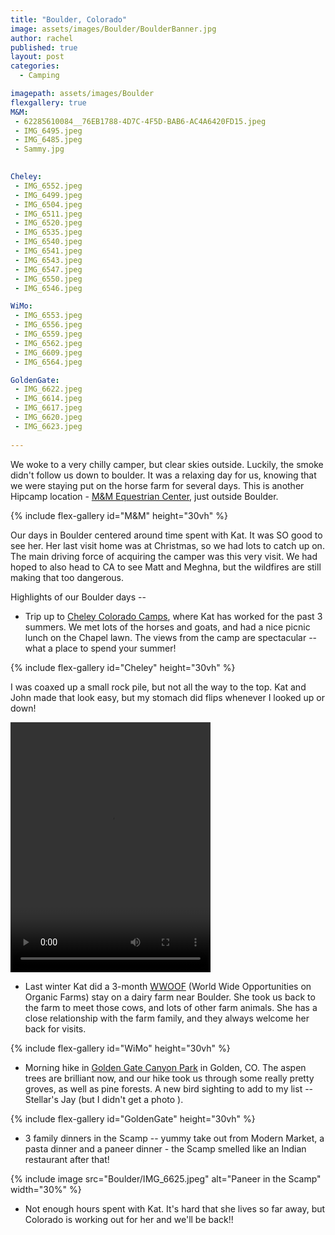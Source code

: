 ```yaml
---
title: "Boulder, Colorado"
image: assets/images/Boulder/BoulderBanner.jpg
author: rachel
published: true
layout: post
categories:
  - Camping

imagepath: assets/images/Boulder
flexgallery: true
M&M:
 - 62285610084__76EB1788-4D7C-4F5D-BAB6-AC4A6420FD15.jpeg
 - IMG_6495.jpeg
 - IMG_6485.jpeg
 - Sammy.jpg

 
Cheley:
 - IMG_6552.jpeg
 - IMG_6499.jpeg
 - IMG_6504.jpeg
 - IMG_6511.jpeg
 - IMG_6520.jpeg
 - IMG_6535.jpeg
 - IMG_6540.jpeg
 - IMG_6541.jpeg
 - IMG_6543.jpeg
 - IMG_6547.jpeg
 - IMG_6550.jpeg
 - IMG_6546.jpeg

WiMo:
 - IMG_6553.jpeg
 - IMG_6556.jpeg
 - IMG_6559.jpeg
 - IMG_6562.jpeg
 - IMG_6609.jpeg
 - IMG_6564.jpeg

GoldenGate: 
 - IMG_6622.jpeg
 - IMG_6614.jpeg
 - IMG_6617.jpeg
 - IMG_6620.jpeg
 - IMG_6623.jpeg
 
---
```


We woke to a very chilly camper, but clear skies outside. Luckily, the
smoke didn't follow us down to boulder. It was a relaxing day for us,
knowing that we were staying put on the horse farm for several days. This is another Hipcamp location - [M&M Equestrian Center](https://www.hipcamp.com/colorado/m-m-equestrian-center/m-m-equestrian-center), just outside Boulder.

{% include flex-gallery id="M&M" height="30vh" %}

Our days in Boulder centered around time spent with Kat. It was SO good
to see her. Her last visit home was at Christmas, so we had lots to
catch up on. The main driving force of acquiring the camper was this
very visit. We had hoped to also head to CA to see Matt and Meghna, but
the wildfires are still making that too dangerous.

Highlights of our Boulder days --

-   Trip up to [Cheley Colorado Camps](https://www.cheley.com/), where Kat has worked for the past
    3 summers. We met lots of the horses and goats, and had a nice
    picnic lunch on the Chapel lawn. The views from the camp are
    spectacular -- what a place to spend your summer! 

{% include flex-gallery id="Cheley" height="30vh" %}

I was coaxed up a small rock pile, but not all the way to the top. Kat and John made that look easy, but my stomach did flips whenever I looked up or down!

<video width="320" height="400" controls>
  <source src="/assets/images/Boulder/IMG_6545.mp4" type="video/mp4">
</video>

-   Last winter Kat did a 3-month [WWOOF](https://wwoof.net/) (World Wide Opportunities on
    Organic Farms) stay on a dairy farm near Boulder. She took us back
    to the farm to meet those cows, and lots of other farm animals. She
    has a close relationship with the farm family, and they always
    welcome her back for visits.

{% include flex-gallery id="WiMo" height="30vh" %}

-   Morning hike in [Golden Gate Canyon Park](https://cpw.state.co.us/placestogo/parks/GoldenGateCanyon) in Golden, CO. The aspen
    trees are brilliant now, and our hike took us through some really
    pretty groves, as well as pine forests. A new bird sighting to add
    to my list -- Stellar's Jay (but I didn't get a photo ).

{% include flex-gallery id="GoldenGate" height="30vh" %}

-   3 family dinners in the Scamp -- yummy take out from Modern Market,
    a pasta dinner and a paneer dinner - the Scamp smelled like an
    Indian restaurant after that!

{% include image 
  src="Boulder/IMG_6625.jpeg" 
  alt="Paneer in the Scamp" 
  width="30%" 
%}

-   Not enough hours spent with Kat. It's hard that she lives so far
    away, but Colorado is working out for her and we'll be back!!

